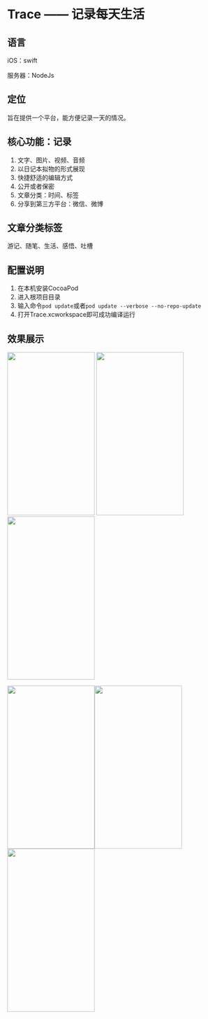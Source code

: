 # Trace —— 记录每天生活

## 语言
iOS：swift

服务器：NodeJs

## 定位
旨在提供一个平台，能方便记录一天的情况。

## 核心功能：记录
1. 文字、图片、视频、音频
2. 以日记本拟物的形式展现
3. 快捷舒适的编辑方式
4. 公开或者保密
5. 文章分类：时间、标签
6. 分享到第三方平台：微信、微博


## 文章分类标签
游记、随笔、生活、感悟、吐槽

## 配置说明
1. 在本机安装CocoaPod
2. 进入根项目目录
3. 输入命令`pod update`或者`pod update --verbose --no-repo-update`
4. 打开Trace.xcworkspace即可成功编译运行

## 效果展示
<img src="http://7xszpw.com1.z0.glb.clouddn.com/iOS/UI/1.png" width=200 height=373/> <img src="http://7xszpw.com1.z0.glb.clouddn.com/iOS/UI/2.png" width=200 height=373/><img src="http://7xszpw.com1.z0.glb.clouddn.com/iOS/UI/3.png" width=200 height=373/>

<img src="http://7xszpw.com1.z0.glb.clouddn.com/iOS/UI/4.png" width=200 height=373/><img src="http://7xszpw.com1.z0.glb.clouddn.com/iOS/UI/5.png" width=200 height=373/><img src="http://7xszpw.com1.z0.glb.clouddn.com/iOS/UI/6.png" width=200 height=373/>
